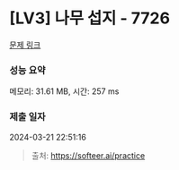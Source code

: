 # [LV3] 나무 섭지 - 7726

[문제 링크](https://softeer.ai/practice/7726) 

### 성능 요약

메모리: 31.61 MB, 시간: 257 ms

### 제출 일자

2024-03-21 22:51:16



> 출처: https://softeer.ai/practice
